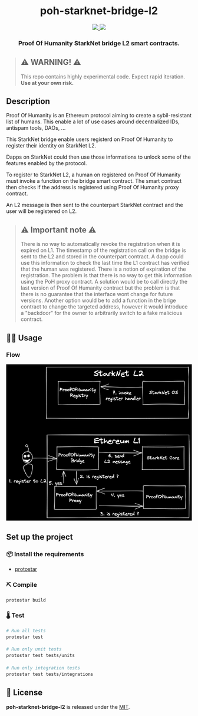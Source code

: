 <div align="center">
  <h1 align="center">poh-starknet-bridge-l2</h1>
  <p align="center">
    <a href="https://github.com/abdelhamidbakhta">
        <img src="https://img.shields.io/badge/Github-4078c0?style=for-the-badge&logo=github&logoColor=white">
    </a>
    <a href="https://twitter.com/intent/follow?screen_name=dimahledba">
        <img src="https://img.shields.io/badge/Twitter-1DA1F2?style=for-the-badge&logo=twitter&logoColor=white">
    </a>       
  </p>
  <h3 align="center">Proof Of Humanity StarkNet bridge L2 smart contracts.</h3>
</div>

> ## ⚠️ WARNING! ⚠️
>
> This repo contains highly experimental code.
> Expect rapid iteration.
> **Use at your own risk.**

## Description

Proof Of Humanity is an Ethereum protocol aiming to create a sybil-resistant list of humans. This enable a lot of use cases around decentralized IDs, antispam tools, DAOs, ...

This StarkNet bridge enable users registerd on Proof Of Humanity to register their identity on StarkNet L2.

Dapps on StarkNet could then use those informations to unlock some of the features enabled by the protocol.

To register to StarkNet L2, a human on registered on Proof Of Humanity must invoke a function on the bridge smart contract. The smart contract then checks if the address is registered using Proof Of Humanity proxy contract.

An L2 message is then sent to the counterpart StarkNet contract and the user will be registered on L2.

> ## ⚠️ Important note ⚠️
>
> There is no way to automatically revoke the registration when it is expired on L1.
> The timestamp of the registration call on the bridge is sent to the L2 and stored in the counterpart contract.
> A dapp could use this information to check the last time the L1 contract has verified that the human was registered.
> There is a notion of expiration of the registration. The problem is that there is no way to get this information using the PoH proxy contract.
> A solution would be to call directly the last version of Proof Of Humanity contract but the problem is that there is no guarantee that the interface wont change for future versions.
> Another option would be to add a function in the brige contract to change the targeted address, however it would introduce a "backdoor" for the owner to arbitrarily switch to a fake malicious contract.

## 🏄‍♂️ Usage

### Flow

![Flow](resources/img/PoH-bridge-register-on-L2.png)

## Set up the project

### 📦 Install the requirements

- [protostar](https://github.com/software-mansion/protostar)

### ⛏️ Compile

```bash
protostar build
```

### 🌡️ Test

```bash
# Run all tests
protostar test

# Run only unit tests
protostar test tests/units

# Run only integration tests
protostar test tests/integrations
```

## 📄 License

**poh-starknet-bridge-l2** is released under the [MIT](LICENSE).

